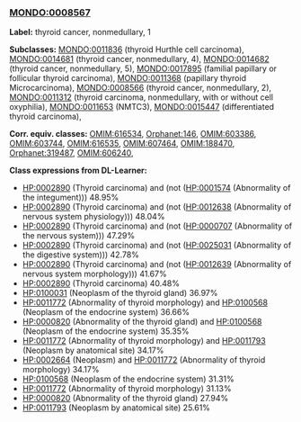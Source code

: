 
### [MONDO:0008567](http://purl.obolibrary.org/obo/MONDO_0008567)
**Label:** thyroid cancer, nonmedullary, 1

**Subclasses:** [MONDO:0011836](http://purl.obolibrary.org/obo/MONDO_0011836) (thyroid Hurthle cell carcinoma), [MONDO:0014681](http://purl.obolibrary.org/obo/MONDO_0014681) (thyroid cancer, nonmedullary, 4), [MONDO:0014682](http://purl.obolibrary.org/obo/MONDO_0014682) (thyroid cancer, nonmedullary, 5), [MONDO:0017895](http://purl.obolibrary.org/obo/MONDO_0017895) (familial papillary or follicular thyroid carcinoma), [MONDO:0011368](http://purl.obolibrary.org/obo/MONDO_0011368) (papillary thyroid Microcarcinoma), [MONDO:0008566](http://purl.obolibrary.org/obo/MONDO_0008566) (thyroid cancer, nonmedullary, 2), [MONDO:0011312](http://purl.obolibrary.org/obo/MONDO_0011312) (thyroid carcinoma, nonmedullary, with or without cell oxyphilia), [MONDO:0011653](http://purl.obolibrary.org/obo/MONDO_0011653) (NMTC3), [MONDO:0015447](http://purl.obolibrary.org/obo/MONDO_0015447) (differentiated thyroid carcinoma), 

**Corr. equiv. classes:** [OMIM:616534](http://purl.obolibrary.org/obo/OMIM_616534), [Orphanet:146](http://www.orpha.net/ORDO/Orphanet_146), [OMIM:603386](http://purl.obolibrary.org/obo/OMIM_603386), [OMIM:603744](http://purl.obolibrary.org/obo/OMIM_603744), [OMIM:616535](http://purl.obolibrary.org/obo/OMIM_616535), [OMIM:607464](http://purl.obolibrary.org/obo/OMIM_607464), [OMIM:188470](http://purl.obolibrary.org/obo/OMIM_188470), [Orphanet:319487](http://www.orpha.net/ORDO/Orphanet_319487), [OMIM:606240](http://purl.obolibrary.org/obo/OMIM_606240), 

**Class expressions from DL-Learner:**

- [HP:0002890](http://purl.obolibrary.org/obo/HP_0002890) (Thyroid carcinoma) and (not ([HP:0001574](http://purl.obolibrary.org/obo/HP_0001574) (Abnormality of the integument))) 48.95%
- [HP:0002890](http://purl.obolibrary.org/obo/HP_0002890) (Thyroid carcinoma) and (not ([HP:0012638](http://purl.obolibrary.org/obo/HP_0012638) (Abnormality of nervous system physiology))) 48.04%
- [HP:0002890](http://purl.obolibrary.org/obo/HP_0002890) (Thyroid carcinoma) and (not ([HP:0000707](http://purl.obolibrary.org/obo/HP_0000707) (Abnormality of the nervous system))) 47.29%
- [HP:0002890](http://purl.obolibrary.org/obo/HP_0002890) (Thyroid carcinoma) and (not ([HP:0025031](http://purl.obolibrary.org/obo/HP_0025031) (Abnormality of the digestive system))) 42.78%
- [HP:0002890](http://purl.obolibrary.org/obo/HP_0002890) (Thyroid carcinoma) and (not ([HP:0012639](http://purl.obolibrary.org/obo/HP_0012639) (Abnormality of nervous system morphology))) 41.67%
- [HP:0002890](http://purl.obolibrary.org/obo/HP_0002890) (Thyroid carcinoma) 40.48%
- [HP:0100031](http://purl.obolibrary.org/obo/HP_0100031) (Neoplasm of the thyroid gland) 36.97%
- [HP:0011772](http://purl.obolibrary.org/obo/HP_0011772) (Abnormality of thyroid morphology) and [HP:0100568](http://purl.obolibrary.org/obo/HP_0100568) (Neoplasm of the endocrine system) 36.66%
- [HP:0000820](http://purl.obolibrary.org/obo/HP_0000820) (Abnormality of the thyroid gland) and [HP:0100568](http://purl.obolibrary.org/obo/HP_0100568) (Neoplasm of the endocrine system) 35.35%
- [HP:0011772](http://purl.obolibrary.org/obo/HP_0011772) (Abnormality of thyroid morphology) and [HP:0011793](http://purl.obolibrary.org/obo/HP_0011793) (Neoplasm by anatomical site) 34.17%
- [HP:0002664](http://purl.obolibrary.org/obo/HP_0002664) (Neoplasm) and [HP:0011772](http://purl.obolibrary.org/obo/HP_0011772) (Abnormality of thyroid morphology) 34.17%
- [HP:0100568](http://purl.obolibrary.org/obo/HP_0100568) (Neoplasm of the endocrine system) 31.31%
- [HP:0011772](http://purl.obolibrary.org/obo/HP_0011772) (Abnormality of thyroid morphology) 31.13%
- [HP:0000820](http://purl.obolibrary.org/obo/HP_0000820) (Abnormality of the thyroid gland) 27.94%
- [HP:0011793](http://purl.obolibrary.org/obo/HP_0011793) (Neoplasm by anatomical site) 25.61%


